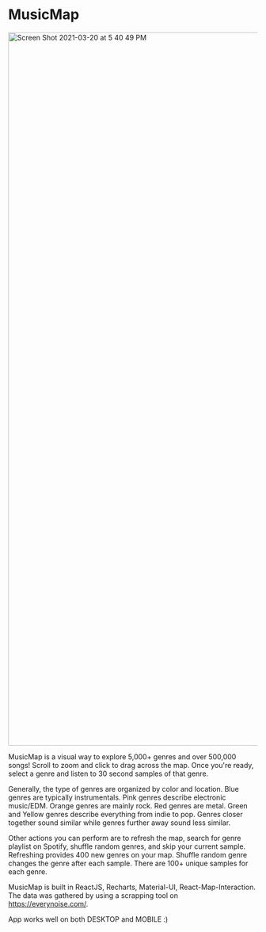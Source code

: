 # MusicMap
<img width="1440" alt="Screen Shot 2021-03-20 at 5 40 49 PM" src="https://user-images.githubusercontent.com/46038043/111890070-70cba180-89a3-11eb-8cfc-18f1f3fb6965.png">

MusicMap is a visual way to explore 5,000+ genres and over 500,000 songs!
Scroll to zoom and click to drag across the map. Once you're ready, select a genre
and listen to 30 second samples of that genre.

Generally, the type of genres are organized by color and location.
Blue genres are typically instrumentals. Pink genres describe
electronic music/EDM. Orange genres are mainly rock. Red genres are
metal. Green and Yellow genres describe everything from indie to
pop. Genres closer together sound similar while genres further away
sound less similar.

Other actions you can perform are to refresh the map, search for genre playlist on
Spotify, shuffle random genres, and skip your current sample.
Refreshing provides 400 new genres on your map. Shuffle random genre changes the genre
after each sample. There are 100+ unique samples for each genre.

MusicMap is built in ReactJS, Recharts, Material-UI, React-Map-Interaction. The data was
gathered by using a scrapping tool on https://everynoise.com/.

App works well on both DESKTOP and MOBILE :)
